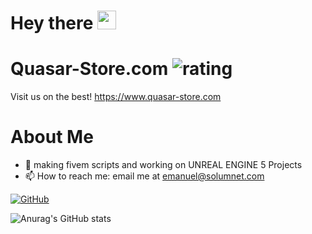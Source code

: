 <h1>
  Hey there
  <img src="https://media.giphy.com/media/hvRJCLFzcasrR4ia7z/giphy.gif" width="30px"/>
</h1>

# Quasar-Store.com ![rating](https://img.shields.io/badge/rating-★★★★★-brightgreen)
Visit us on the best!
https://www.quasar-store.com




# About Me
- 🔭 making fivem scripts and working on UNREAL ENGINE 5 Projects
- 📫 How to reach me: email me at emanuel@solumnet.com

[![GitHub](https://github-readme-streak-stats.herokuapp.com?user=emanueldev1&theme=tokyonight&date_format=M%20j%5B%2C%20Y%5D)](https://git.io/streak-stats)

![Anurag's GitHub stats](https://github-readme-stats.vercel.app/api?username=emanueldev1&show_icons=true&theme=tokyonight)
